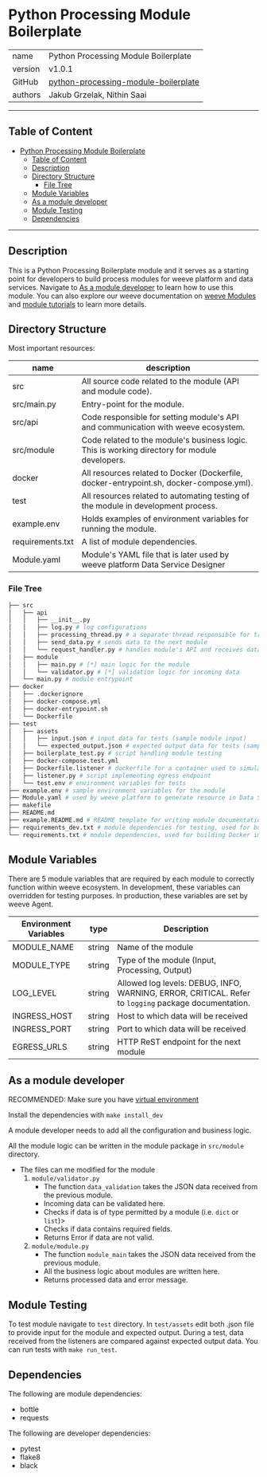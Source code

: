 # Python Processing Module Boilerplate

|              |                                                                  |
| ------------ | ---------------------------------------------------------------- |
| name         | Python Processing Module Boilerplate                             |
| version      | v1.0.1                                                           |
| GitHub       | [python-processing-module-boilerplate](https://github.com/weeve-modules/python-processing-module-boilerplate) |
| authors      | Jakub Grzelak, Nithin Saai                                       |

***
## Table of Content

- [Python Processing Module Boilerplate](#python-processing-module-boilerplate)
  - [Table of Content](#table-of-content)
  - [Description](#description)
  - [Directory Structure](#directory-structure)
    - [File Tree](#file-tree)
  - [Module Variables](#module-variables)
  - [As a module developer](#as-a-module-developer)
  - [Module Testing](#module-testing)
  - [Dependencies](#dependencies)
***

## Description 

This is a Python Processing Boilerplate module and it serves as a starting point for developers to build process modules for weeve platform and data services.
Navigate to [As a module developer](#as-a-module-developer) to learn how to use this module. You can also explore our weeve documentation on [weeve Modules](https://docs.weeve.engineering/concepts/edge-applications/weeve-modules) and [module tutorials](https://docs.weeve.engineering/guides/how-to-create-a-weeve-module) to learn more details. 

## Directory Structure

Most important resources:

| name              | description                                                                                            |
| ----------------- | ------------------------------------------------------------------------------------------------------ |
| src               | All source code related to the module (API and module code).                                           |
| src/main.py       | Entry-point for the module.                                                                            |
| src/api           | Code responsible for setting module's API and communication with weeve ecosystem.                      |
| src/module        | Code related to the module's business logic. This is working directory for module developers.          |
| docker            | All resources related to Docker (Dockerfile, docker-entrypoint.sh, docker-compose.yml).                |
| test              | All resources related to automating testing of the module in development process.                      |
| example.env       | Holds examples of environment variables for running the module.                                        |
| requirements.txt  | A list of module dependencies.                                                                         |
| Module.yaml       | Module's YAML file that is later used by weeve platform Data Service Designer                          |

### File Tree

```bash
├── src
│   ├── api
│   │   ├── __init__.py
│   │   ├── log.py # log configurations
│   │   ├── processing_thread.py # a separate thread responsible for triggering data processing and sending to the next module
│   │   ├── send_data.py # sends data to the next module
│   │   └── request_handler.py # handles module's API and receives data from a previous module
│   ├── module
│   │   ├── main.py # [*] main logic for the module
│   │   └── validator.py # [*] validation logic for incoming data
│   └── main.py # module entrypoint
├── docker
│   ├── .dockerignore
│   ├── docker-compose.yml
│   ├── docker-entrypoint.sh
│   └── Dockerfile
├── test
│   ├── assets
│   │   ├── input.json # input data for tests (sample module input)
│   │   └── expected_output.json # expected output data for tests (sample module output)
│   ├── boilerplate_test.py # script handling module testing
│   ├── docker-compose.test.yml
│   ├── Dockerfile.listener # dockerfile for a container used to simulate egress endpoint
│   ├── listener.py # script implementing egress endpoint
│   └── test.env # environment variables for tests
├── example.env # sample environment variables for the module
├── Module.yaml # used by weeve platform to generate resource in Data Service Designer section
├── makefile
├── README.md
├── example.README.md # README template for writing module documentation
├── requirements_dev.txt # module dependencies for testing, used for building Docker image
└── requirements.txt # module dependencies, used for building Docker image
```

## Module Variables

There are 5 module variables that are required by each module to correctly function within weeve ecosystem. In development, these variables can overridden for testing purposes. In production, these variables are set by weeve Agent.

| Environment Variables | type   | Description                                       |
| --------------------- | ------ | ------------------------------------------------- |
| MODULE_NAME           | string | Name of the module                                |
| MODULE_TYPE           | string | Type of the module (Input, Processing, Output)    |
| LOG_LEVEL             | string | Allowed log levels: DEBUG, INFO, WARNING, ERROR, CRITICAL. Refer to `logging` package documentation. |
| INGRESS_HOST          | string | Host to which data will be received               |
| INGRESS_PORT          | string | Port to which data will be received               |
| EGRESS_URLS           | string | HTTP ReST endpoint for the next module            |

## As a module developer

RECOMMENDED:
Make sure you have [virtual environment](https://packaging.python.org/en/latest/guides/installing-using-pip-and-virtual-environments/)

Install the dependencies with `make install_dev`

A module developer needs to add all the configuration and business logic.

All the module logic can be written in the module package in `src/module` directory.

   * The files can me modified for the module
      1. `module/validator.py`
         * The function `data_validation` takes the JSON data received from the previous module.
         * Incoming data can be validated here.
         * Checks if data is of type permitted by a module (i.e. `dict` or `list`)>
         * Checks if data contains required fields.
         * Returns Error if data are not valid.
      2. `module/module.py`
         * The function `module_main` takes the JSON data received from the previous module.
         * All the business logic about modules are written here.
         * Returns processed data and error message.

## Module Testing

To test module navigate to `test` directory. In `test/assets` edit both .json file to provide input for the module and expected output. During a test, data received from the listeners are compared against expected output data. You can run tests with `make run_test`.

## Dependencies

The following are module dependencies:

* bottle
* requests

The following are developer dependencies:

* pytest
* flake8
* black
